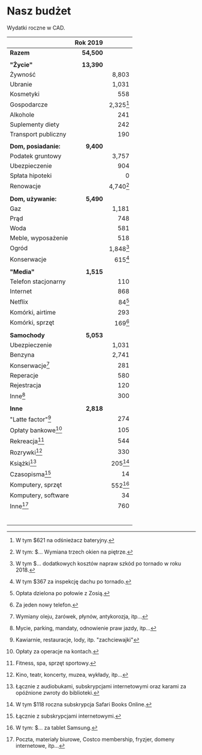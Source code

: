 # Nasz budżet

Wydatki roczne w CAD.

|                            | Rok 2019   |                     |
| ---                        | --:        | --:                 |
| **Razem**                  | **54,500** |                     |
|                            |            |                     |
| **"Życie"**                | **13,390** |                     |
| Żywność                    |            | 8,803               |
| Ubranie                    |            | 1,031               |
| Kosmetyki                  |            | 558                 |
| Gospodarcze                |            | 2,325[^gospodarcze] |
| Alkohole                   |            | 241                 |
| Suplementy diety           |            | 242                 |
| Transport publiczny        |            | 190                 |
|                            |            |                     |
| **Dom, posiadanie:**       | **9,400**  |                     |
| Podatek gruntowy           |            | 3,757               |
| Ubezpieczenie              |            | 904                 |
| Spłata hipoteki            |            | 0                   |
| Renowacje                  |            | 4,740[^renowacje]   |
|                            |            |                     |
| **Dom, używanie:**         | **5,490**  |                     |
| Gaz                        |            | 1,181               |
| Prąd                       |            | 748                 |
| Woda                       |            | 581                 |
| Meble, wyposażenie         |            | 518                 |
| Ogród                      |            | 1,848[^ogrod]       |
| Konserwacje                |            | 615[^konserwacje]   |
|                            |            |                     |
| **"Media"**                | **1,515**  |                     |
| Telefon stacjonarny        |            | 110                 |
| Internet                   |            | 868                 |
| Netflix                    |            | 84[^netflix]        |
| Komórki, airtime           |            | 293                 |
| Komórki, sprzęt            |            | 169[^komorkisprzet] |
|                            |            |                     |
| **Samochody**              | **5,053**  |                     |
| Ubezpieczenie              |            | 1,031               |
| Benzyna                    |            | 2,741               |
| Konserwacje[^samochodkons] |            | 281                 |
| Reperacje                  |            | 580                 |
| Rejestracja                |            | 120                 |
| Inne[^samochodinne]        |            | 300                 |
|                            |            |                     |
| **Inne**                   | **2,818**  |                     |
| "Latte factor"[^latte]     |            | 274                 |
| Opłaty bankowe[^bankowe]   |            | 105                 |
| Rekreacja[^rekreacja]      |            | 544                 |
| Rozrywki[^rozrywki]        |            | 330                 |
| Książki[^ksiazki]          |            | 205[^safaribooks]   |
| Czasopisma[^czasopisma]    |            | 14                  |
| Komputery, sprzęt          |            | 552[^kompsprzet]    |
| Komputery, software        |            | 34                  |
| Inne[^inneinne]            |            | 760                 |
|                            |            |                     |
|                            |            |                     |
|                            |            |                     |
|                            |            |                     |
|                            |            |                     |
|                            |            |                     |



[^gospodarcze]: W tym $621 na odśnieżacz bateryjny.
[^ogrod]: W tym $... dodatkowych kosztów napraw szkód po tornado w roku 2018.
[^konserwacje]: W tym $367 za inspekcję dachu po tornado.
[^renowacje]: W tym: $... Wymiana trzech okien na piętrze.
[^netflix]: Opłata dzielona po połowie z Zosią.
[^komorkisprzet]: Za jeden nowy telefon.
[^samochodkons]: Wymiany oleju, żarówek, płynów, antykorozja, itp...
[^samochodinne]: Mycie, parking, mandaty, odnowienie praw jazdy, itp...
[^latte]: Kawiarnie, restauracje, lody, itp. "zachciewajki"
[^bankowe]: Opłaty za operacje na kontach.
[^rekreacja]: Fitness, spa, sprzęt sportowy.
[^rozrywki]: Kino, teatr, koncerty, muzea, wykłady, itp...
[^ksiazki]: Łącznie z audiobukami, subskrypcjami internetowymi oraz karami za opóźnione zwroty do biblioteki.
[^safaribooks]: W tym $118 roczna subskrypcja Safari Books Online.
[^czasopisma]: Łącznie z subskrypcjami internetowymi.
[^kompsprzet]: W tym: $... za tablet Samsung.
[^inneinne]: Poczta, materiały biurowe, Costco membership, fryzjer, domeny internetowe, itp...
